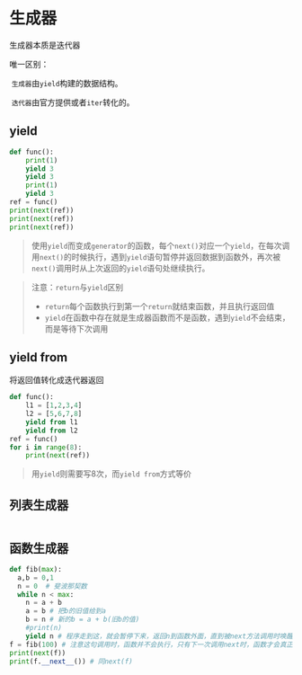 # 生成器

生成器本质是迭代器

唯一区别：

​	`生成器`由`yield`构建的数据结构。

​	`迭代器`由官方提供或者`iter`转化的。

## yield

```python
def func():
    print(1)
    yield 3
    yield 3
    print(1)
    yield 3
ref = func()
print(next(ref))
print(next(ref))
print(next(ref))
```

>   使用`yield`而变成`generator`的函数，每个`next()`对应一个`yield`，在每次调用`next()`的时候执行，遇到`yield`语句暂停并返回数据到函数外，再次被`next()`调用时从上次返回的`yield`语句处继续执行。

>   注意：`return`与`yield`区别
>   -   `return`每个函数执行到第一个`return`就结束函数，并且执行返回值
>   -   `yield`在函数中存在就是生成器函数而不是函数，遇到`yield`不会结束，而是等待下次调用

## yield from

将返回值转化成迭代器返回

```python
def func():
	l1 = [1,2,3,4]
	l2 = [5,6,7,8]
	yield from l1
	yield from l2
ref = func()
for i in range(8):
	print(next(ref))
```

>   用`yield`则需要写8次，而`yield from`方式等价

## 列表生成器

```python

```

## 函数生成器



```python
def fib(max):
  a,b = 0,1
  n = 0  # 斐波那契数
  while n < max:
    n = a + b
    a = b # 把b的旧值给到a
    b = n # 新的b = a + b(旧b的值)
    #print(n)
    yield n # 程序走到这，就会暂停下来，返回n到函数外面，直到被next方法调用时唤醒
f = fib(100) # 注意这句调用时，函数并不会执行，只有下一次调用next时，函数才会真正执行
print(next(f))
print(f.__next__()) # 同next(f)
```

